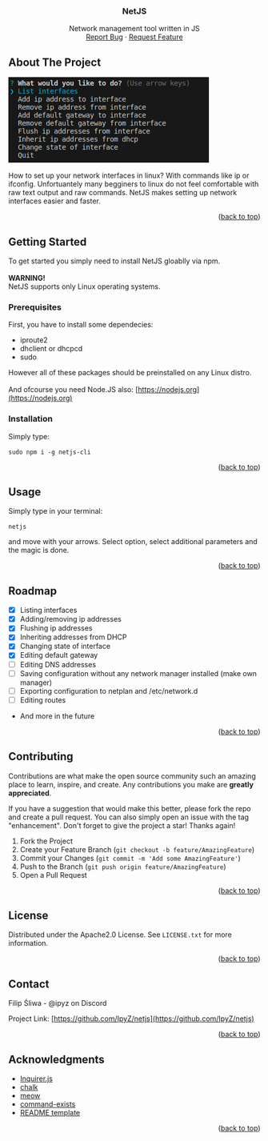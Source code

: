 <!-- Improved compatibility of back to top link: See: https://github.com/othneildrew/Best-README-Template/pull/73 -->
<a name="readme-top"></a>
<!--
*** Thanks for checking out the Best-README-Template. If you have a suggestion
*** that would make this better, please fork the repo and create a pull request
*** or simply open an issue with the tag "enhancement".
*** Don't forget to give the project a star!
*** Thanks again! Now go create something AMAZING! :D
-->


<div align="center">

  <h3 align="center">NetJS</h3>

  <p align="center">
    Network management tool written in JS
    <br />
    <a href="https://github.com/IpyZ/netjs/issues">Report Bug</a>
    ·
    <a href="https://github.com/IpyZ/netjs/issues">Request Feature</a>
  </p>
</div>



<!-- ABOUT THE PROJECT -->
## About The Project

![NetJS Screenshot][product-screenshot]

How to set up your network interfaces in linux? With commands like ip or ifconfig. Unfortuantely many begginers to linux do not feel comfortable with raw text output and raw commands. NetJS makes setting up network interfaces easier and faster.

<p align="right">(<a href="#readme-top">back to top</a>)</p>



<!-- GETTING STARTED -->
## Getting Started

To get started you simply need to install NetJS gloablly via npm. <br /><br />
**WARNING!**
<br />
NetJS supports only Linux operating systems.

### Prerequisites

First, you have to install some dependecies:
* iproute2
* dhclient or dhcpcd
* sudo

However all of these packages should be preinstalled on any Linux distro.
<br /><br />
And ofcourse you need Node.JS also: [https://nodejs.org](https://nodejs.org)

### Installation

Simply type:
```
sudo npm i -g netjs-cli
```

<p align="right">(<a href="#readme-top">back to top</a>)</p>



<!-- USAGE EXAMPLES -->
## Usage

Simply type in your terminal:
```
netjs
```
and move with your arrows. Select option, select additional parameters and the magic is done.

<p align="right">(<a href="#readme-top">back to top</a>)</p>



<!-- ROADMAP -->
## Roadmap

- [x] Listing interfaces
- [x] Adding/removing ip addresses
- [x] Flushing ip addresses
- [x] Inheriting addresses from DHCP
- [x] Changing state of interface
- [x] Editing default gateway
- [ ] Editing DNS addresses
- [ ] Saving configuration without any network manager installed (make own manager)
- [ ] Exporting configuration to netplan and /etc/network.d
- [ ] Editing routes
- And more in the future

<p align="right">(<a href="#readme-top">back to top</a>)</p>



<!-- CONTRIBUTING -->
## Contributing

Contributions are what make the open source community such an amazing place to learn, inspire, and create. Any contributions you make are **greatly appreciated**.

If you have a suggestion that would make this better, please fork the repo and create a pull request. You can also simply open an issue with the tag "enhancement".
Don't forget to give the project a star! Thanks again!

1. Fork the Project
2. Create your Feature Branch (`git checkout -b feature/AmazingFeature`)
3. Commit your Changes (`git commit -m 'Add some AmazingFeature'`)
4. Push to the Branch (`git push origin feature/AmazingFeature`)
5. Open a Pull Request

<p align="right">(<a href="#readme-top">back to top</a>)</p>



<!-- LICENSE -->
## License

Distributed under the Apache2.0 License. See `LICENSE.txt` for more information.

<p align="right">(<a href="#readme-top">back to top</a>)</p>



<!-- CONTACT -->
## Contact

Filip Śliwa - @ipyz on Discord

Project Link: [https://github.com/IpyZ/netjs](https://github.com/IpyZ/netjs)

<p align="right">(<a href="#readme-top">back to top</a>)</p>



<!-- ACKNOWLEDGMENTS -->
## Acknowledgments

* [Inquirer.js](https://github.com/SBoudrias/Inquirer.js)
* [chalk](https://www.npmjs.com/package/chalk)
* [meow](https://www.npmjs.com/package/meow)
* [command-exists](https://www.npmjs.com/package/command-exists)
* [README template](https://github.com/othneildrew/Best-README-Template)

<p align="right">(<a href="#readme-top">back to top</a>)</p>



<!-- MARKDOWN LINKS & IMAGES -->
<!-- https://www.markdownguide.org/basic-syntax/#reference-style-links -->
[product-screenshot]: images/screenshot.png
